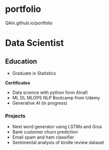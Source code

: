 # portfolio
QAin.github.io/portfolio

# Data Scientist

## Education
- Graduate in Statistics

**Certificates**
- Data science with python form Alnafi
- ML DL MLOPS NLP Bootcamp from Udemy
- Generative AI (in progress)

### Projects
- Next word generator using LSTMs and Grus
- Bank customer churn prediction
- Email spam and ham classifier
- Sentimental analysis of kindle review dataset
